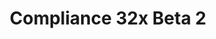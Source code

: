 ---
layout: post
title: Compliance 32x Beta 2
permalink: /compliance32x/B2
header-img: https://database.faithfulpack.net/images/website/posts/32x/B2.jpg

description: |
  Beta 2 has released! There are a lot of new additions to the pack in beta 2, from all different parts of the game. It adds fixes for broken textures and miscellaneous textures on our way to completion of the pack.

changelog:
  Added:
    Entities:
      - Conduit Base (Sei)
      - Conduit Break Particle (Sei)
      - Conduit Cage (Sei)
      - Conduit (Sei)
      - Experience Orb ([author name redacted])
    Blocks:
      - Brewing Stand (Pythagoras_314, FabriXd)
      - Dragon Egg (Tekayo)
      - Loom (Nyodex)
      - Bamboo – Single Leaf (spherey)
      - Tripwire Hook (Nyodex)
      - TNT (Nyodex)
      - Light Blue Glazed Terracotta (Nyodex)
      - Magenta Glazed Terracotta (Nyodex)
    Items:
      - Coal (Pythagoras_314)
      - Charcoal (Pythagoras_314)
      - Turtle Egg (EachMenderKhai)
      - Pufferfish (Nyodex)
      - Pufferfish Bucket ([author name redacted])
      - Cod ([author name redacted])
      - Cod Bucket ([author name redacted])
      - Tropical Fish ([author name redacted])
      - Tropical Fish Bucket ([author name redacted])
      - Cyan Dye ([author name redacted])
    Particles:
      - Bubble (Nyodex)
      - Bubble Pop (ProstoProstoChelovek)
      - Drip (Nyodex)
      - Note (BellPepperBrian, ProstoProstoChelovek)
      - Generic (Nyodex)
  Changed:
    Entities:
      - Conduit Closed Eye ([author name redacted])
      - Conduit Open Eye ([author name redacted])
      - Conduit Wind (Sei)
    Items:
      - Diamond (Hozz)
      - Boats (ProstoProstoChelovek)
      - Stick (Hozz)
      - Bottles (Nyodex)
    Blocks:
      - Weeping Vines (Fractalis)
      - Loom Side (Nyodex)
      - TNT Side (Nyodex)
      - Fire Coral Block (Alexsor)
      - Dead Fire Coral Block (Alexsor)
      - Grass Block Side & Variants (Nyodex)
    GUI:
      - Widgets ([author name redacted])
      - Accessibility ([author name redacted])
      - Checkbox ([author name redacted])
      - Social Interactions ([author name redacted])
      - Gamemode Switcher ([author name redacted])
      - Toasts ([author name redacted], spherey)
  Fixed:
    - Missing conduit wind texture
    - Various Bedrock Edition fixes

downloads:
  Java 1.16.5:
    GitHub: https://github.com/Faithful-Resource-Pack/Resource-Pack-32x/releases/download/beta-2/Compliance-32x-Java-Beta-2.zip
    CurseForge: https://www.curseforge.com/minecraft/texture-packs/faithful-32x/download/3202843
  Bedrock 1.16.200:
    GitHub: https://github.com/Faithful-Resource-Pack/Faithful-Bedrock-32x/releases/download/beta-2/Compliance-32x-Bedrock-Beta-2.mcpack

---